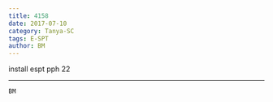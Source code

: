 ```yaml
---
title: 4158
date: 2017-07-10
category: Tanya-SC
tags: E-SPT
author: BM
---
```


install espt pph 22

---



`BM`
